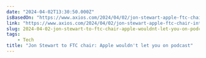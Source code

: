 ```yaml
---
date: "2024-04-02T13:30:50.000Z"
isBasedOn: "https://www.axios.com/2024/04/02/jon-stewart-apple-ftc-chair-interview"
link: "https://www.axios.com/2024/04/02/jon-stewart-apple-ftc-chair-interview"
slug: 2024-04-02-jon-stewart-to-ftc-chair-apple-wouldnt-let-you-on-podcast
tags:
    - Tech
title: "Jon Stewart to FTC chair: Apple wouldn't let you on podcast"
---
```


